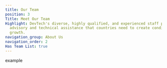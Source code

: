 ```yaml
---
title: Our Team
position: 3
Title: Meet Our Team
Highlight: DevTech's diverse, highly qualified, and experienced staff provide the
  advisory and technical assistance that countries need to create conditions for sustainable
  growth.
navigation_group: About Us
navigation_order: 2
Has Team List: true
---
```


example